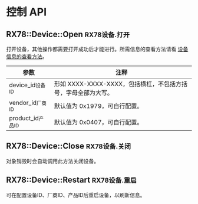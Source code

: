 # 控制 API

## RX78::Device::Open <small>RX78设备.打开</small>

打开设备，其他操作都需要打开成功后才能进行。所需信息的查看方法请看 [设备信息的查看方法]()。

| 参数                            | 注释                                                         |
| ------------------------------- | ------------------------------------------------------------ |
| device_id<small>设备ID</small>  | 形如 XXXX-XXXX-XXXX，包括横杠，不包括方括号，字母全部为大写。 |
| vendor_id<small>厂商ID</small>  | 默认值为 0x1979，可自行配置。                                  |
| product_id<small>产品ID</small> | 默认值为 0x0407，可自行配置。                                  |

## RX78::Device::Close <small>RX78设备.关闭</small>
对象销毁时会自动调用此方法关闭设备。

## RX78::Device::Restart <small>RX78设备.重启</small>
可在配置设备ID、厂商ID、产品ID后重启设备，以刷新信息。
